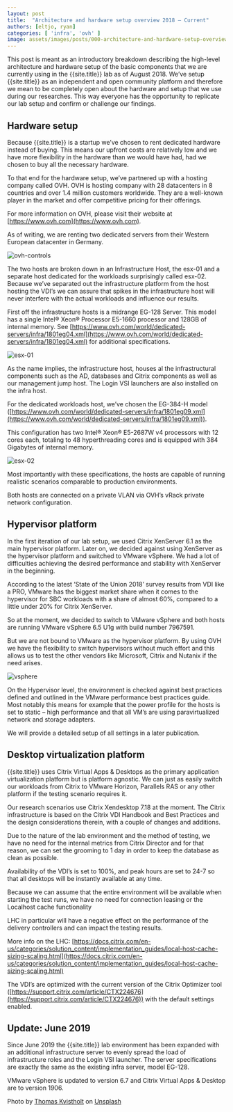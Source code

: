 ```yaml
---
layout: post
title:  "Architecture and hardware setup overview 2018 – Current"
authors: [eltjo, ryan]
categories: [ 'infra', 'ovh' ]
image: assets/images/posts/000-architecture-and-hardware-setup-overview-2018/000-architecture-and-hardware-setup-overview-2018-feature-image.png
---
```

This post is meant as an introductory breakdown describing the high-level architecture and hardware setup of the basic components that we are currently using in the {{site.title}} lab as of August 2018. We’ve setup {{site.title}} as an independent and open community platform and therefore we mean to be completely open about the hardware and setup that we use during our researches. This way everyone has the opportunity to replicate our lab setup and confirm or challenge our findings.

## Hardware setup
Because {{site.title}} is a startup we’ve chosen to rent dedicated hardware instead of buying. This means our upfront costs are relatively low and we have more flexibility in the hardware than we would have had, had we chosen to buy all the necessary hardware.

To that end for the hardware setup, we’ve partnered up with a hosting company called OVH. OVH is hosting company with 28 datacenters in 8 countries and over 1.4 million customers worldwide. They are a well-known player in the market and offer competitive pricing for their offerings.

For more information on OVH, please visit their website at [https://www.ovh.com](https://www.ovh.com).

As of writing, we are renting two dedicated servers from their Western European datacenter in Germany.

![ovh-controls]({{site.baseurl}}assets/images/posts/000-architecture-and-hardware-setup-overview-2018/000-architecture-and-hardware-ovh-control.png)

The two hosts are broken down in an Infrastructure Host, the esx-01 and a separate host dedicated for the workloads surprisingly called esx-02. Because we’ve separated out the infrastructure platform from the host hosting the VDI’s we can assure that spikes in the infrastructure host will never interfere with the actual workloads and influence our results.

First off the infrastructure hosts is a midrange EG-128 Server. This model has a single Intel® Xeon® Processor E5-1660 processor and 128GB of internal memory. See [https://www.ovh.com/world/dedicated-servers/infra/1801eg04.xml](https://www.ovh.com/world/dedicated-servers/infra/1801eg04.xml) for additional specifications.

![esx-01]({{site.baseurl}}assets/images/posts/000-architecture-and-hardware-setup-overview-2018/000-architecture-and-hardware-esx-01.png)

As the name implies, the infrastructure host, houses al the infrastructural components such as the AD, databases and Citrix components as well as our management jump host. The Login VSI launchers are also installed on the infra host.

For the dedicated workloads host, we’ve chosen the EG-384-H model ([https://www.ovh.com/world/dedicated-servers/infra/1801eg09.xml](https://www.ovh.com/world/dedicated-servers/infra/1801eg09.xml)).

This configuration has two Intel® Xeon® E5-2687W v4 processors with 12 cores each, totaling to 48 hyperthreading cores and is equipped with 384 Gigabytes of internal memory.

![esx-02]({{site.baseurl}}assets/images/posts/000-architecture-and-hardware-setup-overview-2018/000-architecture-and-hardware-esx-02.png)

Most importantly with these specifications, the hosts are capable of running realistic scenarios comparable to production environments.

Both hosts are connected on a private VLAN via OVH’s vRack private network configuration.

## Hypervisor platform
In the first iteration of our lab setup, we used Citrix XenServer 6.1 as the main hypervisor platform. Later on, we decided against using XenServer as the hypervisor platform and switched to VMware vSphere. We had a lot of difficulties achieving the desired performance and stability with XenServer in the beginning.

According to the latest ‘State of the Union 2018’ survey results from VDI like a PRO, VMware has the biggest market share when it comes to the hypervisor for SBC workloads with a share of almost 60%, compared to a little under 20% for Citrix XenServer.

So at the moment, we decided to switch to VMware vSphere and both hosts are running VMware vSphere 6.5 U1g with build number 7967591.

But we are not bound to VMware as the hypervisor platform. By using OVH we have the flexibility to switch hypervisors without much effort and this allows us to test the other vendors like Microsoft, Citrix and Nutanix if the need arises.

![vsphere]({{site.baseurl}}assets/images/posts/000-architecture-and-hardware-setup-overview-2018/000-architecture-and-hardware-vsphere.png)

On the Hypervisor level, the environment is checked against best practices defined and outlined in the VMware performance best practices guide. Most notably this means for example that the power profile for the hosts is set to static – high performance and that all VM’s are using paravirtualized network and storage adapters.

We will provide a detailed setup of all settings in a later publication.

## Desktop virtualization platform
{{site.title}} uses Citrix Virtual Apps & Desktops as the primary application virtualization platform but is platform agnostic. We can just as easily switch our workloads from Citrix to VMware Horizon, Parallels RAS or any other platform if the testing scenario requires it.

Our research scenarios use Citrix Xendesktop 7.18 at the moment.  The Citrix infrastructure is based on the Citrix VDI Handbook and Best Practices and the design considerations therein, with a couple of changes and additions.

Due to the nature of the lab environment and the method of testing, we have no need for the internal metrics from Citrix Director and for that reason, we can set the grooming to 1 day in order to keep the database as clean as possible.

Availability of the VDI’s is set to 100%, and peak hours are set to 24-7 so that all desktops will be instantly available at any time.

Because we can assume that the entire environment will be available when starting the test runs, we have no need for connection leasing or the Localhost cache functionality

LHC in particular will have a negative effect on the performance of the delivery controllers and can impact the testing results.

More info on the LHC: [https://docs.citrix.com/en-us/categories/solution_content/implementation_guides/local-host-cache-sizing-scaling.html](https://docs.citrix.com/en-us/categories/solution_content/implementation_guides/local-host-cache-sizing-scaling.html)

The VDI’s are optimized with the current version of the Citrix Optimizer tool ([https://support.citrix.com/article/CTX224676](https://support.citrix.com/article/CTX224676)) with the default settings enabled.

## Update: June 2019
Since June 2019 the {{site.title}} lab environment has been expanded with an additional infrastructure server to evenly spread the load of infrastructure roles and the Login VSI launcher. The server specifications are exactly the same as the existing infra server, model EG-128.

VMware vSphere is updated to version 6.7 and Citrix Virtual Apps & Desktop are to version 1906.

Photo by [Thomas Kvistholt](https://unsplash.com/photos/oZPwn40zCK4?utm_source=unsplash&utm_medium=referral&utm_content=creditCopyText) on [Unsplash](https://unsplash.com/collections/878944/server-room?utm_source=unsplash&utm_medium=referral&utm_content=creditCopyText)